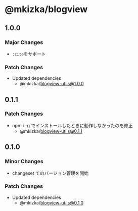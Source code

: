 # @mkizka/blogview

## 1.0.0

### Major Changes

- `:cite`をサポート

### Patch Changes

- Updated dependencies
  - @mkizka/blogview-utils@1.0.0

## 0.1.1

### Patch Changes

- npm i -g でインストールしたときに動作しなかったのを修正
  - @mkizka/blogview-utils@0.1.1

## 0.1.0

### Minor Changes

- changeset でのバージョン管理を開始

### Patch Changes

- Updated dependencies
  - @mkizka/blogview-utils@0.1.0
